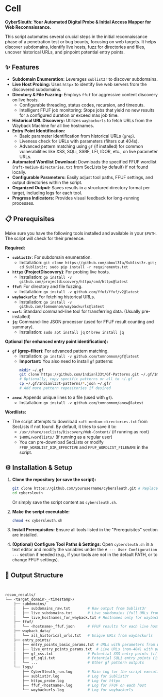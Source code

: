 # Cell

**CyberSleuth: Your Automated Digital Probe & Initial Access Mapper for Web Reconnaissance.**

This script automates several crucial steps in the initial reconnaissance phase of a penetration test or bug bounty, focusing on web targets. It helps discover subdomains, identify live hosts, fuzz for directories and files, uncover historical URLs, and pinpoint potential entry points.

## ✨ Features

*   **Subdomain Enumeration:** Leverages `sublist3r` to discover subdomains.
*   **Live Host Probing:** Uses `httpx` to identify live web servers from the discovered subdomains.
*   **Directory & File Fuzzing:** Employs `ffuf` for aggressive content discovery on live hosts.
    *   Configurable threading, status codes, recursion, and timeouts.
    *   Intelligent FFUF job monitoring: Stops jobs that yield no new results for a configured duration or exceed max job time.
*   **Historical URL Discovery:** Utilizes `waybackurls` to fetch URLs from the Wayback Machine for all live hostnames.
*   **Entry Point Identification:**
    *   Basic parameter identification from historical URLs (`grep`).
    *   Liveness check for URLs with parameters (filters out 404s).
    *   Advanced pattern matching using `gf` (if installed) for common vulnerabilities like XSS, SQLi, SSRF, LFI, IDOR, etc., on live parameter URLs.
*   **Automated Wordlist Download:** Downloads the specified FFUF wordlist (`raft-medium-directories.txt` from SecLists by default) if not found locally.
*   **Configurable Parameters:** Easily adjust tool paths, FFUF settings, and output directories within the script.
*   **Organized Output:** Saves results in a structured directory format per target, including logs for each tool.
*   **Progress Indicators:** Provides visual feedback for long-running processes.

## 📋 Prerequisites

Make sure you have the following tools installed and available in your `$PATH`. The script will check for their presence.

**Required:**

*   **`sublist3r`**: For subdomain enumeration.
    *   Installation: `git clone https://github.com/aboul3la/Sublist3r.git; cd Sublist3r; sudo pip install -r requirements.txt`
*   **`httpx` (ProjectDiscovery)**: For probing live hosts.
    *   Installation: `go install -v github.com/projectdiscovery/httpx/cmd/httpx@latest`
*   **`ffuf`**: For directory and file fuzzing.
    *   Installation: `go install -v github.com/ffuf/ffuf/v2@latest`
*   **`waybackurls`**: For fetching historical URLs.
    *   Installation: `go install -v github.com/tomnomnom/waybackurls@latest`
*   **`curl`**: Standard command-line tool for transferring data. (Usually pre-installed)
*   **`jq`**: Command-line JSON processor (used for FFUF result counting and summary).
    *   Installation: `sudo apt install jq` or `brew install jq`

**Optional (for enhanced entry point identification):**

*   **`gf` (grep-filter)**: For advanced pattern matching.
    *   Installation: `go install -v github.com/tomnomnom/gf@latest`
    *   **Important:** You also need to install `gf` patterns:
        ```bash
        mkdir ~/.gf
        git clone https://github.com/1ndianl33t/Gf-Patterns.git ~/.gf/1ndianl33t-patterns
        # Optionally, copy specific patterns or all to ~/.gf
        cp ~/.gf/1ndianl33t-patterns/*.json ~/.gf/
        # Add more pattern repositories if desired
        ```
*   **`anew`**: Appends unique lines to a file (used with `gf`).
    *   Installation: `go install -v github.com/tomnomnom/anew@latest`

**Wordlists:**

*   The script attempts to download `raft-medium-directories.txt` from SecLists if not found. By default, it tries to save it to:
    *   `/usr/share/seclists/Discovery/Web-Content/` (if running as root)
    *   `$HOME/wordlists/` (if running as a regular user)
    *   You can pre-download SecLists or modify `FFUF_WORDLIST_DIR_EFFECTIVE` and `FFUF_WORDLIST_FILENAME` in the script.

## ⚙️ Installation & Setup

1.  **Clone the repository (or save the script):**
    ```bash
    git clone https://github.com/yourusername/cybersleuth.git # Replace with your actual repo
    cd cybersleuth
    ```
    Or simply save the script content as `cybersleuth.sh`.

2.  **Make the script executable:**
    ```bash
    chmod +x cybersleuth.sh
    ```

3.  **Install Prerequisites:** Ensure all tools listed in the "Prerequisites" section are installed.

4.  **(Optional) Configure Tool Paths & Settings:**
    Open `cybersleuth.sh` in a text editor and modify the variables under the `# --- User Configuration ---` section if needed (e.g., if your tools are not in the default PATH, or to change FFUF settings).

## 📂 Output Structure

```bash


recon_results/
└── <target_domain>_<timestamp>/
    ├── subdomains/
    │   ├── subdomains_raw.txt        # Raw output from Sublist3r
    │   ├── live_subdomains.txt       # Live subdomains (full URLs from httpx)
    │   └── live_hostnames_for_wayback.txt # Hostnames only for waybackurls
    ├── ffuf/
    │   └── <hostname>_ffuf.json      # FFUF results for each live host (JSON format)
    ├── wayback_data/
    │   └── all_historical_urls.txt   # Unique URLs from waybackurls
    ├── entry_points/
    │   ├── entry_points_basic_params.txt # URLs with parameters from waybackurls
    │   ├── live_entry_points_params.txt  # Live URLs (non-404) with parameters
    │   ├── gf_xss.txt                # Potential XSS entry points (if gf used)
    │   ├── gf_sqli.txt               # Potential SQLi entry points (if gf used)
    │   └── ...                       # Other gf pattern outputs
    └── logs/
        ├── CyberSleuth_run.log       # Main log for the script execution
        ├── sublist3r.log             # Log for Sublist3r
        ├── httpx_probe.log           # Log for httpx
        ├── ffuf_<hostname>.log       # Log for FFUF on each host
        └── waybackurls.log           # Log for waybackurls
